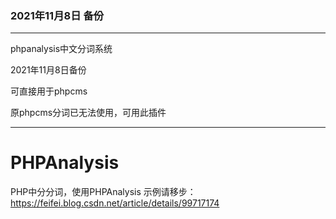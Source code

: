 ### 2021年11月8日  备份
---
phpanalysis中文分词系统

2021年11月8日备份

可直接用于phpcms

原phpcms分词已无法使用，可用此插件


---

# PHPAnalysis
PHP中分分词，使用PHPAnalysis
示例请移步：https://feifei.blog.csdn.net/article/details/99717174
